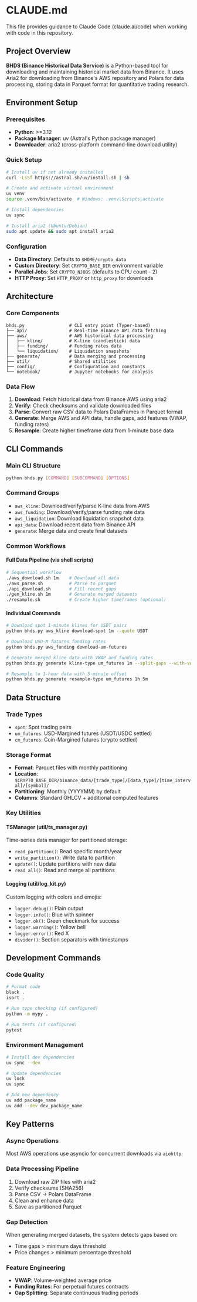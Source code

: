 # CLAUDE.md

This file provides guidance to Claude Code (claude.ai/code) when working with code in this repository.

## Project Overview

**BHDS (Binance Historical Data Service)** is a Python-based tool for downloading and maintaining historical market data from Binance. It uses Aria2 for downloading from Binance's AWS repository and Polars for data processing, storing data in Parquet format for quantitative trading research.

## Environment Setup

### Prerequisites
- **Python**: >=3.12
- **Package Manager**: uv (Astral's Python package manager)
- **Downloader**: aria2 (cross-platform command-line download utility)

### Quick Setup
```bash
# Install uv if not already installed
curl -LsSf https://astral.sh/uv/install.sh | sh

# Create and activate virtual environment
uv venv
source .venv/bin/activate  # Windows: .venv\Scripts\activate

# Install dependencies
uv sync

# Install aria2 (Ubuntu/Debian)
sudo apt update && sudo apt install aria2
```

### Configuration
- **Data Directory**: Defaults to `$HOME/crypto_data`
- **Custom Directory**: Set `CRYPTO_BASE_DIR` environment variable
- **Parallel Jobs**: Set `CRYPTO_NJOBS` (defaults to CPU count - 2)
- **HTTP Proxy**: Set `HTTP_PROXY` or `http_proxy` for downloads

## Architecture

### Core Components

```
bhds.py                 # CLI entry point (Typer-based)
├── api/                # Real-time Binance API data fetching
├── aws/                # AWS historical data processing
│   ├── kline/          # K-line (candlestick) data
│   ├── funding/        # Funding rates data
│   └── liquidation/    # Liquidation snapshots
├── generate/           # Data merging and processing
├── util/               # Shared utilities
├── config/             # Configuration and constants
└── notebook/           # Jupyter notebooks for analysis
```

### Data Flow
1. **Download**: Fetch historical data from Binance AWS using aria2
2. **Verify**: Check checksums and validate downloaded files
3. **Parse**: Convert raw CSV data to Polars DataFrames in Parquet format
4. **Generate**: Merge AWS and API data, handle gaps, add features (VWAP, funding rates)
5. **Resample**: Create higher timeframe data from 1-minute base data

## CLI Commands

### Main CLI Structure
```bash
python bhds.py [COMMAND] [SUBCOMMAND] [OPTIONS]
```

### Command Groups
- `aws_kline`: Download/verify/parse K-line data from AWS
- `aws_funding`: Download/verify/parse funding rate data
- `aws_liquidation`: Download liquidation snapshot data
- `api_data`: Download recent data from Binance API
- `generate`: Merge data and create final datasets

### Common Workflows

#### Full Data Pipeline (via shell scripts)
```bash
# Sequential workflow
./aws_download.sh 1m    # Download all data
./aws_parse.sh          # Parse to parquet
./api_download.sh       # Fill recent gaps
./gen_kline.sh 1m       # Generate merged datasets
./resample.sh           # Create higher timeframes (optional)
```

#### Individual Commands
```bash
# Download spot 1-minute klines for USDT pairs
python bhds.py aws_kline download-spot 1m --quote USDT

# Download USD-M futures funding rates
python bhds.py aws_funding download-um-futures

# Generate merged kline data with VWAP and funding rates
python bhds.py generate kline-type um_futures 1m --split-gaps --with-vwap --with-funding-rates

# Resample to 1-hour data with 5-minute offset
python bhds.py generate resample-type um_futures 1h 5m
```

## Data Structure

### Trade Types
- `spot`: Spot trading pairs
- `um_futures`: USD-Margined futures (USDT/USDC settled)
- `cm_futures`: Coin-Margined futures (crypto settled)

### Storage Format
- **Format**: Parquet files with monthly partitioning
- **Location**: `$CRYPTO_BASE_DIR/binance_data/[trade_type]/[data_type]/[time_interval]/[symbol]/`
- **Partitioning**: Monthly (YYYYMM) by default
- **Columns**: Standard OHLCV + additional computed features

### Key Utilities

#### TSManager (util/ts_manager.py)
Time-series data manager for partitioned storage:
- `read_partition()`: Read specific month/year
- `write_partition()`: Write data to partition
- `update()`: Update partitions with new data
- `read_all()`: Read and merge all partitions

#### Logging (util/log_kit.py)
Custom logging with colors and emojis:
- `logger.debug()`: Plain output
- `logger.info()`: Blue with spinner
- `logger.ok()`: Green checkmark for success
- `logger.warning()`: Yellow bell
- `logger.error()`: Red X
- `divider()`: Section separators with timestamps

## Development Commands

### Code Quality
```bash
# Format code
black .
isort .

# Run type checking (if configured)
python -m mypy .

# Run tests (if configured)
pytest
```

### Environment Management
```bash
# Install dev dependencies
uv sync --dev

# Update dependencies
uv lock
uv sync

# Add new dependency
uv add package_name
uv add --dev dev_package_name
```

## Key Patterns

### Async Operations
Most AWS operations use asyncio for concurrent downloads via `aiohttp`.

### Data Processing Pipeline
1. Download raw ZIP files with aria2
2. Verify checksums (SHA256)
3. Parse CSV → Polars DataFrame
4. Clean and enhance data
5. Save as partitioned Parquet

### Gap Detection
When generating merged datasets, the system detects gaps based on:
- Time gaps > minimum days threshold
- Price changes > minimum percentage threshold

### Feature Engineering
- **VWAP**: Volume-weighted average price
- **Funding Rates**: For perpetual futures contracts
- **Gap Splitting**: Separate continuous trading periods